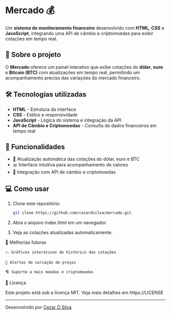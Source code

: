 # Mercado 💰

Um **sistema de monitoramento financeiro** desenvolvido com **HTML**, **CSS** e **JavaScript**, integrando uma API de câmbio e criptomoedas para exibir cotações em tempo real.

## 🚀 Sobre o projeto

O **Mercado** oferece um painel interativo que exibe cotações do **dólar**, **euro** e **Bitcoin (BTC)** com atualizações em tempo real, permitindo um acompanhamento preciso das variações do mercado financeiro.

## 🛠 Tecnologias utilizadas

- **HTML** - Estrutura da interface
- **CSS** - Estilos e responsividade
- **JavaScript** - Lógica do sistema e integração da API
- **API de Câmbio e Criptomoedas** - Consulta de dados financeiros em tempo real

## 📌 Funcionalidades

- 📡 Atualização automática das cotações do dólar, euro e BTC
- 📊 Interface intuitiva para acompanhamento de valores
- 🔄 Integração com API de câmbio e criptomoedas

## 💻 Como usar

1. Clone este repositório:
   ```sh
   git clone https://github.com/cezardsilva/mercado.git

2. Abra o arquivo index.html em um navegador.

3. Veja as cotações atualizadas automaticamente.

📌 Melhorias futuras

    📉 Gráficos interativos de histórico das cotações

    🔔 Alertas de variação de preços

    🌎 Suporte a mais moedas e criptomoedas

📝 Licença

Este projeto está sob a licença MIT. Veja mais detalhes em https://LICENSE

---
Desenvolvido por [Cezar D Silva](https://github.com/cezardsilva)
